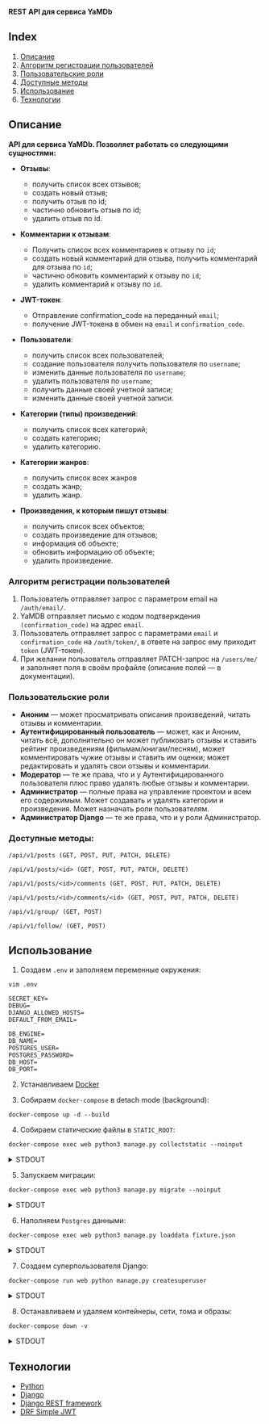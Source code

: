 **REST API для сервиса YaMDb**

## Index
1. [Описание](#описание)
2. [Алгоритм регистрации пользователей](#алгоритм-регистрации-пользователей)
3. [Пользовательские роли](#пользовательские-роли)
4. [Доступные методы](#доступные-методы)
5. [Использование](использование)
6. [Технологии](#технологии)

## Описание

**API для сервиса YaMDb. Позволяет работать со следующими сущностями:**
 - **Отзывы**:
   - получить список всех отзывов;
   - создать новый отзыв; 
   - получить отзыв по id;
   - частично обновить отзыв по id;
   - удалить отзыв по id.
     
 - **Комментарии к отзывам**:
   - Получить список всех комментариев к отзыву по `id`;
   - создать новый комментарий для отзыва, получить комментарий для отзыва по `id`;
   - частично обновить комментарий к отзыву по `id`;
   - удалить комментарий к отзыву по `id`.
    
 - **JWT-токен**:
   - Отправление confirmation_code на переданный `email`;
   - получение JWT-токена в обмен на `email` и `confirmation_code`.
    
 - **Пользователи**:
   - получить список всех пользователей; 
   - создание пользователя получить пользователя по `username`;
   - изменить данные пользователя по `username`;
   - удалить пользователя по `username`;
   - получить данные своей учетной записи;
   - изменить данные своей учетной записи.
 
- **Категории (типы) произведений**:
   - получить список всех категорий;
   - создать категорию;
   - удалить категорию.
  
- **Категории жанров**:
   - получить список всех жанров
   - создать жанр;
   - удалить жанр.
  
- **Произведения, к которым пишут отзывы**: 
    - получить список всех объектов;
    - создать произведение для отзывов;
    - информация об объекте;
    - обновить информацию об объекте;
    - удалить произведение. 
    
### Алгоритм регистрации пользователей

1. Пользователь отправляет запрос с параметром email на `/auth/email/`.
2. YaMDB отправляет письмо с кодом подтверждения `(confirmation_code)` на адрес `email`.
3. Пользователь отправляет запрос с параметрами `email` и `confirmation_code` на `/auth/token/`, 
в ответе на запрос ему приходит `token` (JWT-токен).
4. При желании пользователь отправляет PATCH-запрос на `/users/me/` и заполняет поля 
в своём профайле (описание полей — в документации).
   
### Пользовательские роли

- **Аноним** — может просматривать описания произведений, читать отзывы и комментарии.
- **Аутентифицированный пользователь** — может, как и Аноним, читать всё, дополнительно он может 
публиковать отзывы и ставить рейтинг произведениям (фильмам/книгам/песням), может комментировать 
чужие отзывы и ставить им оценки; может редактировать и удалять свои отзывы и комментарии.
- **Модератор** — те же права, что и у Аутентифицированного пользователя плюс право удалять любые отзывы и комментарии.
- **Администратор** — полные права на управление проектом и всем его содержимым. 
Может создавать и удалять категории и произведения. Может назначать роли пользователям.
- **Администратор Django** — те же права, что и у роли Администратор.

### Доступные методы:

```
/api/v1/posts (GET, POST, PUT, PATCH, DELETE)
```
```
/api/v1/posts/<id> (GET, POST, PUT, PATCH, DELETE)
```
```
/api/v1/posts/<id>/comments (GET, POST, PUT, PATCH, DELETE)
```
```
/api/v1/posts/<id>/comments/<id> (GET, POST, PUT, PATCH, DELETE)
```
```
/api/v1/group/ (GET, POST)
```
```
/api/v1/follow/ (GET, POST)
```

## Использование

1) Создаем `.env` и заполняем переменные окружения:

```shell
vim .env
```
```text
SECRET_KEY=
DEBUG=
DJANGO_ALLOWED_HOSTS=
DEFAULT_FROM_EMAIL=

DB_ENGINE=
DB_NAME=
POSTGRES_USER=
POSTGRES_PASSWORD=
DB_HOST=
DB_PORT=
```


2) Устанавливаем [Docker](https://docs.docker.com/engine/install/)

3) Собираем `docker-compose` в detach mode (background):
```shell
docker-compose up -d --build
```

4) Собираем статические файлы в `STATIC_ROOT`:
```shell
docker-compose exec web python3 manage.py collectstatic --noinput
```
<details>
<summary>STDOUT</summary>

```shell
163 static files copied to '/usr/src/web/static'.
```

</details>

5) Запускаем миграции:
```shell
docker-compose exec web python3 manage.py migrate --noinput
```
<details>
<summary>STDOUT</summary>

```shell
Operations to perform:
  Apply all migrations: admin, auth, comments, content, contenttypes, sessions, users
Running migrations:
  Applying contenttypes.0001_initial... OK
  Applying contenttypes.0002_remove_content_type_name... OK
  Applying auth.0001_initial... OK
  Applying auth.0002_alter_permission_name_max_length... OK
  Applying auth.0003_alter_user_email_max_length... OK
  Applying auth.0004_alter_user_username_opts... OK
  Applying auth.0005_alter_user_last_login_null... OK
  Applying auth.0006_require_contenttypes_0002... OK
  Applying auth.0007_alter_validators_add_error_messages... OK
  Applying auth.0008_alter_user_username_max_length... OK
  Applying auth.0009_alter_user_last_name_max_length... OK
  Applying auth.0010_alter_group_name_max_length... OK
  Applying auth.0011_update_proxy_permissions... OK
  Applying users.0001_initial... OK
  Applying admin.0001_initial... OK
  Applying admin.0002_logentry_remove_auto_add... OK
  Applying admin.0003_logentry_add_action_flag_choices... OK
  Applying content.0001_initial... OK
  Applying content.0002_auto_20201119_1626... OK
  Applying content.0003_auto_20201119_1629... OK
  Applying content.0004_auto_20201119_1712... OK
  Applying content.0005_auto_20201119_1719... OK
  Applying content.0006_auto_20201119_1720... OK
  Applying comments.0001_initial... OK
  Applying comments.0002_reviews_title... OK
  Applying comments.0003_auto_20201114_2342... OK
  Applying comments.0004_auto_20201115_0124... OK
  Applying comments.0005_auto_20201115_1214... OK
  Applying content.0007_auto_20201119_1752... OK
  Applying comments.0006_auto_20201121_1730... OK
  Applying comments.0007_auto_20201121_1746... OK
  Applying comments.0008_auto_20201121_2128... OK
  Applying content.0008_auto_20201123_1330... OK
  Applying content.0009_auto_20210207_1135... OK
  Applying sessions.0001_initial... OK
  Applying users.0002_auto_20210207_1843... OK
  Applying users.0003_auto_20210207_1848... OK
```

</details>


6) Наполняем `Postgres` данными:
```shell
docker-compose exec web python3 manage.py loaddata fixture.json
```
<details>
<summary>STDOUT</summary>

```shell
Installed 194 object(s) from 1 fixture(s)
```

</details>


7) Создаем суперпользователя Django:
```shell
docker-compose run web python manage.py createsuperuser
```
<details>
<summary>STDOUT</summary>

```shell
Username:
Email address:
Password: 
Password (again):
Superuser created successfully.
```
</details>

8) Останавливаем и удаляем контейнеры, сети, тома и образы:
```shell
docker-compose down -v
```
<details>
<summary>STDOUT</summary>

```shell
Stopping nginx           ... done
Stopping infra_sp2_web_1 ... done
Stopping infra_sp2_db_1  ... done
Removing infra_sp2_web_run_2637ec89582d ... done
Removing nginx                          ... done
Removing infra_sp2_web_1                ... done
Removing infra_sp2_db_1                 ... done
Removing network infra_sp2_default
Removing volume infra_sp2_postgres_data
Removing volume infra_sp2_static_data
Removing volume infra_sp2_media_data
```
</details>

## Технологии
- [Python](https://www.python.org/)
- [Django](https://www.djangoproject.com/)
- [Django REST framework](https://www.django-rest-framework.org/)
- [DRF Simple JWT](https://django-rest-framework-simplejwt.readthedocs.io/en/latest/)
